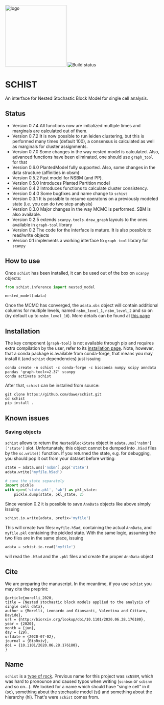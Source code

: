 <img src='garnet.png' alt='logo' width="200" height="200">

<img src="https://travis-ci.org/dawe/scNSBM.svg?branch=master" title="Build status"> 



# SCHIST
An interface for Nested Stochastic Block Model for single cell analysis.

## Status
- Version 0.7.4 All functions now are initialized multiple times and marginals are calculated out of them.
- Version 0.7.2 It is now possible to run leiden clustering, but this is performed many times (default 100), a consensus is calculated as well as marginals for cluster assignments.
- Version 0.7.0 Some changes in the way nested model is calculated. Also, advanced functions have been eliminated, one should use `graph_tool` for that
- Version 0.6.0 PlantedModel fully supported. Also, some changes in the data structure (affinities in obsm)
- Version 0.5.2 Fast model for NSBM (and PP).
- Version 0.5.0 Introduces Planted Partition model
- Version 0.4.2 Introduces functions to calculate cluster consistency.
- Version 0.4.0 Some bugfixes and name change to `schist`
- Version 0.3.1 It is possible to resume operatons on a previously modeled state (i.e. you can do two step analysis)
- Version 0.3.0 Major changes in the way MCMC is performed. SBM is also available.
- Version 0.2.5 extends `scanpy.tools.draw_graph` layouts to the ones available in `graph-tool` library
- Version 0.2 The code for the interface is mature. It is also possible to read/write objects
- Version 0.1 implements a working interface to `graph-tool` library for `scanpy`


## How to use
Once `schist` has been installed, it can be used out of the box on `scanpy` objects:

```python
from schist.inference import nested_model

nested_model(adata)
```

Once the MCMC has converged, the `adata.obs` object will contain additional columns for multiple levels, named `nsbm_level_1`, `nsbm_level_2` and so on (by default up to `nsbm_level_10`). 
More details can be found at [this page](Advanced.md)

## Installation
The key component (`graph-tool`) is not available through pip and requires extra compilation by the user, refer to its [installation page](https://git.skewed.de/count0/graph-tool/-/wikis/installation-instructions). Note, however, that a conda package is available from conda-forge, that means you may install it (and `schist` dependencies) just issuing

```
conda create -n schist -c conda-forge -c bioconda numpy scipy anndata pandas 'graph-tool>=2.37' scanpy
conda activate schist
```

After that, `schist` can be installed from source:

```
git clone https://github.com/dawe/schist.git
cd schist
pip install .
```


## Known issues
### Saving objects
`schist` allows to return the `NestedBlockState` object in `adata.uns['nsbm']['state']` slot. Unfortunately, this object cannot be dumped into `.h5ad` files by the `sc.write()` function. If you returned the state, e.g. for debugging, you should pop it out from your dataset before writing:

```python
state = adata.uns['nsbm'].pop('state')
adata.write('myfile.h5ad')

# save the state separately
import pickle
with open('state.pkl', 'wb') as pkl_state:
    pickle.dump(state, pkl_state, 2)
```

Since version 0.2 it is possible to save `AnnData` objects like above simply issuing

```python
schist.io.write(adata, prefix='myfile')
```

This will create two files: `myfile.h5ad`, containing the actual `AnnData`, and 
`myfile.pkl` containing the pickled state. With the same logic, assuming the two files
are in the same place, issuing

```python
adata = schist.io.read('myfile')
```

will read the `.h5ad` and the `.pkl` files and create the proper `AnnData` object

## Cite
We are preparing the manuscript. In the meantime, if you use `schist` you may cite the preprint:

```
@article{morelli_2020,
title = {Nested stochastic block models applied to the analysis of single cell data},
author = {Morelli, Leonardo and Giansanti, Valentina and Cittaro, Davide},
url = {http://biorxiv.org/lookup/doi/10.1101/2020.06.28.176180},
year = {2020},
month = {jun},
day = {29},
urldate = {2020-07-02},
journal = {BioRxiv},
doi = {10.1101/2020.06.28.176180},
}
```


## Name
`schist` is a [type of rock](https://en.wikipedia.org/wiki/Schist). Previous name for this project was `scNSBM`, which was hard to pronounce and caused typos when writing (`scnbsm` or `scbsnm` and so on…). We looked for a name which should have "single cell" in it (sc), something about the stochastic model (st) and something about the hierarchy (hi). That's were `schist` comes from. 
